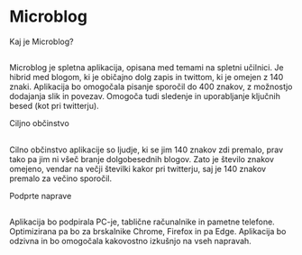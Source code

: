 Microblog
===============

Kaj je Microblog?
##
Microblog je spletna aplikacija, opisana med temami na spletni učilnici.
Je hibrid med blogom, ki je običajno dolg zapis in twittom, ki je omejen
z 140 znaki. Aplikacija bo omogočala pisanje sporočil do 400 znakov, z
možnostjo dodajanja slik in povezav. Omogoča tudi sledenje in uporabljanje
ključnih besed (kot pri twitterju).

Ciljno občinstvo
##
Cilno občinstvo aplikacije so ljudje, ki se jim 140 znakov zdi premalo, prav
tako pa jim ni všeč branje dolgobesednih blogov. Zato je število znakov
omejeno, vendar na večji številki kakor pri twitterju, saj je 140 znakov 
premalo za večino sporočil.

Podprte naprave
##
Aplikacija bo podpirala PC-je, tablične računalnike in pametne telefone.
Optimizirana pa bo za brskalnike Chrome, Firefox in pa Edge. Aplikacija
bo odzivna in bo omogočala kakovostno izkušnjo na vseh napravah.
